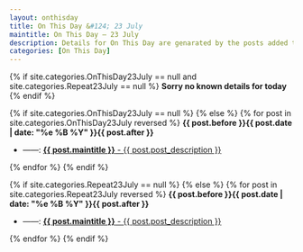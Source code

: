 ```yaml
---
layout: onthisday
title: On This Day &#124; 23 July
maintitle: On This Day — 23 July
description: Details for On This Day are genarated by the posts added to the website so the content is subject to changes/updates over time.
categories: [On This Day]
---
```


{% if site.categories.OnThisDay23July == null and site.categories.Repeat23July == null %}
<strong>Sorry no known details for today</strong>
{% endif %}

{% if site.categories.OnThisDay23July == null %}
{% else %}
{% for post in site.categories.OnThisDay23July reversed %}
<strong>{{ post.before }}{{ post.date | date: "%e %B %Y" }}{{ post.after }}</strong>
<ul>
<li> ——: <a class="{{ post.class }}" href="{{ post.url }}"><strong>{{ post.maintitle }}</strong> - {{ post.post_description }}</a></li>
</ul>
{% endfor %}
{% endif %}

{% if site.categories.Repeat23July == null %}
{% else %}
{% for post in site.categories.Repeat23July reversed %}
<strong>{{ post.before }}{{ post.date | date: "%e %B %Y" }}{{ post.after }}</strong>
<ul>
<li> ——: <a class="{{ post.class }}" href="{{ post.url }}"><strong>{{ post.maintitle }}</strong> - {{ post.post_description }}</a></li>
</ul>
{% endfor %}
{% endif %}
